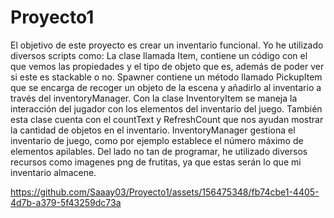# Proyecto1

El objetivo de este proyecto es crear un inventario funcional. Yo he utilizado diversos scripts como:
La clase llamada Item, contiene un código con el que vemos las propiedades y el tipo de objeto que es, además de poder ver si este es stackable o no.
Spawner contiene un método llamado PickupItem que se encarga de recoger un objeto de la escena y añadirlo al inventario a través del inventoryManager.
Con la clase InventoryItem se maneja la interacción del jugador con los elementos del inventario del juego. También esta clase cuenta con el countText y RefreshCount que nos ayudan  mostrar la cantidad de objetos en el inventario.
InventoryManager gestiona el inventario de juego, como por ejemplo establece el número máximo de elementos apilables.
Del lado no tan de programar, he utilizado diversos recursos como imagenes png de frutitas, ya que estas serán lo que mi inventario almacene.

https://github.com/Saaay03/Proyecto1/assets/156475348/fb74cbe1-4405-4d7b-a379-5f43259dc73a
